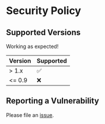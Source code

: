 # Security Policy

## Supported Versions

Working as expected!

| Version | Supported          |
| ------- | ------------------ |
| > 1.x   | :white_check_mark: |
| <= 0.9   | :x:                |

## Reporting a Vulnerability

Please file an [issue](https://github.com/kirixvelu/kirixvelu/issues).
